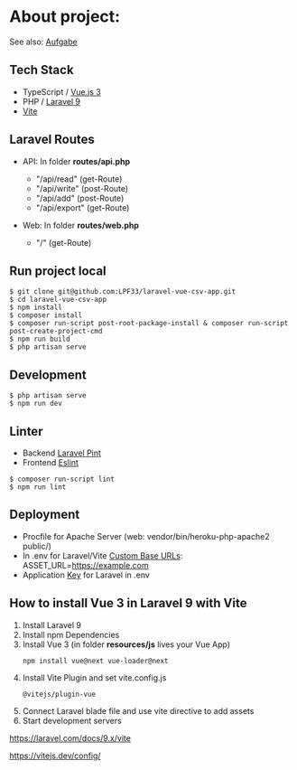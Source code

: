 # About project:

See also: [Aufgabe](https://github.com/LPF33/laravel-vue-csv-app/blob/master/Aufgabenergebnis.md)

## Tech Stack

- TypeScript / [Vue.js 3](https://vuejs.org/)
- PHP / [Laravel 9](https://laravel.com/)
- [Vite](https://laravel.com/docs/9.x/vite)

## Laravel Routes

  - API: In folder **routes/api.php**
    - "/api/read" (get-Route)
    - "/api/write" (post-Route)
    - "/api/add" (post-Route)
    - "/api/export" (get-Route)
  
  - Web: In folder **routes/web.php**
    - "/" (get-Route)

## Run project local

```console
$ git clone git@github.com:LPF33/laravel-vue-csv-app.git
$ cd laravel-vue-csv-app
$ npm install
$ composer install
$ composer run-script post-root-package-install & composer run-script post-create-project-cmd
$ npm run build
$ php artisan serve
```

## Development

```console
$ php artisan serve
$ npm run dev
```

## Linter

- Backend [Laravel Pint](https://laravel.com/docs/9.x/pint)
- Frontend [Eslint](https://eslint.org/)
  
```console
$ composer run-script lint 
$ npm run lint
```

## Deployment

- Procfile for Apache Server (web: vendor/bin/heroku-php-apache2 public/)
- In .env for Laravel/Vite [Custom Base URLs](https://laravel.com/docs/9.x/vite#custom-base-urls): ASSET_URL=https://example.com
- Application [Key](https://laravel.com/docs/7.x/installation) for Laravel in .env 

## How to install Vue 3 in Laravel 9 with Vite

1. Install Laravel 9
2. Install npm Dependencies
3. Install Vue 3 (in folder **resources/js** lives your Vue App)
   ```console
   npm install vue@next vue-loader@next
    ```
4. Install Vite Plugin and set vite.config.js
    ```console
    @vitejs/plugin-vue
    ```
5. Connect Laravel blade file and use vite directive to add assets
6. Start development servers

https://laravel.com/docs/9.x/vite

https://vitejs.dev/config/